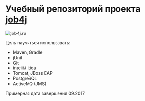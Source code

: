 # Учебный репозиторий проекта [job4j](http://job4j.ru/)

![job4j.ru](http://job4j.ru/img/logomini.png)

Цель научиться использовать:
- Maven, Gradle
- jUnit
- Git
- IntelliJ Idea
- Tomcat, JBoss EAP
- PostgreSQL
- ActiveMQ (JMS)

Примерная дата завершения 09.2017
